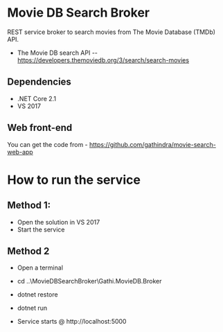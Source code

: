 # Movie DB Search Broker
REST service broker to search movies from The Movie Database (TMDb) API.

* The Movie DB search API -- https://developers.themoviedb.org/3/search/search-movies

## Dependencies

* .NET Core 2.1
* VS 2017

## Web front-end
You can get the code from  - https://github.com/gathindra/movie-search-web-app

# How to run the service
## Method 1:
* Open the solution in VS 2017
* Start the service

## Method 2
* Open a terminal
* cd ..\MovieDBSearchBroker\Gathi.MovieDB.Broker
* dotnet restore
* dotnet run

* Service starts @ http://localhost:5000





